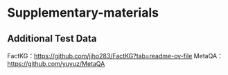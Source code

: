 # Supplementary-materials

## Additional Test Data
FactKG：https://github.com/jiho283/FactKG?tab=readme-ov-file
MetaQA：https://github.com/yuyuz/MetaQA



